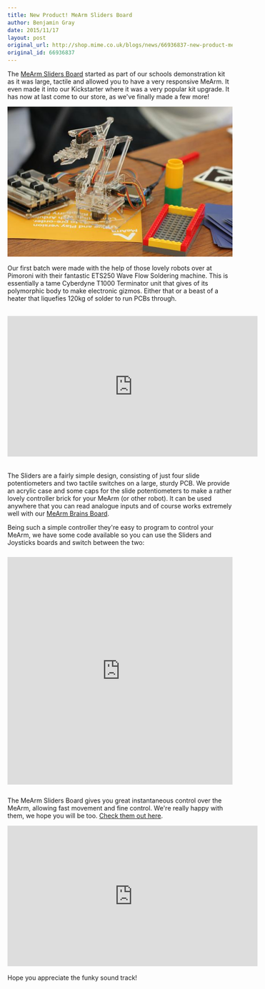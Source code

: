 ```yaml
---
title: New Product! MeArm Sliders Board
author: Benjamin Gray
date: 2015/11/17
layout: post
original_url: http://shop.mime.co.uk/blogs/news/66936837-new-product-mearm-sliders-board
original_id: 66936837
---
```


The [MeArm Sliders Board](http://mearm.com/products/mearm-sliders-robot-controller) started as part of our schools demonstration kit as it was large, tactile and allowed you to have a very responsive MeArm. It even made it into our Kickstarter where it was a very popular kit upgrade. It has now at last come to our store, as we've finally made a few more!

![](/assets/blog/2015-11-17-new-product-mearm-sliders-board/2015-06-18_13.41.16_grande.jpg)

Our first batch were made with the help of those lovely robots over at Pimoroni with their fantastic ETS250 Wave Flow Soldering machine. This is essentially a tame Cyberdyne T1000 Terminator unit that gives of its polymorphic body to make electronic gizmos. Either that or a beast of a heater that liquefies 120kg of solder to run PCBs through.   
&nbsp;  
<iframe width="560" height="315" src="https://www.youtube.com/embed/YsFXbA5HjsU" frameborder="0" allowfullscreen=""></iframe>&nbsp;  
  
The Sliders are a fairly simple design, consisting of just four slide potentiometers and two tactile switches on a large, sturdy PCB. We provide an acrylic case and some caps for the slide potentiometers to make a rather lovely controller brick for your MeArm (or other robot). It can be used anywhere that you can read analogue inputs and of course works extremely well with our [MeArm Brains Board](http://mearm.com/collections/mearm/products/mearm-brains-board-with-lcd-and-joysticks).

Being such a simple controller they're easy to program to control your MeArm, we have some code available so you can use the Sliders and Joysticks boards and switch between the two:  
<iframe style="height: 510px; width: 100%; margin: 10px 0 10px;" allowtransparency="true" src="https://codebender.cc/embed/sketch:137567" frameborder="0"></iframe>

The MeArm Sliders Board gives you great instantaneous control over the MeArm, allowing fast movement and fine control. We're really happy with them, we hope you will be too. [Check them out here](http://mearm.com/products/mearm-sliders-robot-controller).

<iframe width="560" height="315" src="https://www.youtube.com/embed/z6eXOR8-6x4" frameborder="0" allowfullscreen=""></iframe>

Hope you appreciate the funky sound track!


